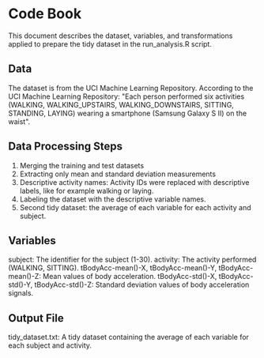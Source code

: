 # Code Book

This document describes the dataset, variables, and transformations applied to prepare the tidy dataset in the run_analysis.R script.

## Data

The dataset is from the UCI Machine Learning Repository. According to the UCI Machine Learning Repository: "Each person performed six activities (WALKING, WALKING_UPSTAIRS, WALKING_DOWNSTAIRS, SITTING, STANDING, LAYING) wearing a smartphone (Samsung Galaxy S II) on the waist".

## Data Processing Steps

1.  Merging the training and test datasets
2.  Extracting only mean and standard deviation measurements
3.  Descriptive activity names: Activity IDs were replaced with descriptive labels, like for example walking or laying.
4.  Labeling the dataset with the descriptive variable names.
5.  Second tidy dataset: the average of each variable for each activity and subject.

## Variables

subject: The identifier for the subject (1-30). activity: The activity performed (WALKING, SITTING). tBodyAcc-mean()-X, tBodyAcc-mean()-Y, tBodyAcc-mean()-Z: Mean values of body acceleration. tBodyAcc-std()-X, tBodyAcc-std()-Y, tBodyAcc-std()-Z: Standard deviation values of body acceleration signals.

## Output File

tidy_dataset.txt: A tidy dataset containing the average of each variable for each subject and activity.
